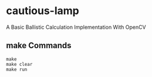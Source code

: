 # cautious-lamp
A Basic Ballistic Calculation Implementation With OpenCV

## make Commands
```
make 
make clear
make run
```
